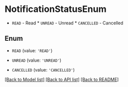# NotificationStatusEnum

* `READ` - Read * `UNREAD` - Unread * `CANCELLED` - Cancelled

## Enum

* `READ` (value: `'READ'`)

* `UNREAD` (value: `'UNREAD'`)

* `CANCELLED` (value: `'CANCELLED'`)

[[Back to Model list]](../README.md#documentation-for-models) [[Back to API list]](../README.md#documentation-for-api-endpoints) [[Back to README]](../README.md)


